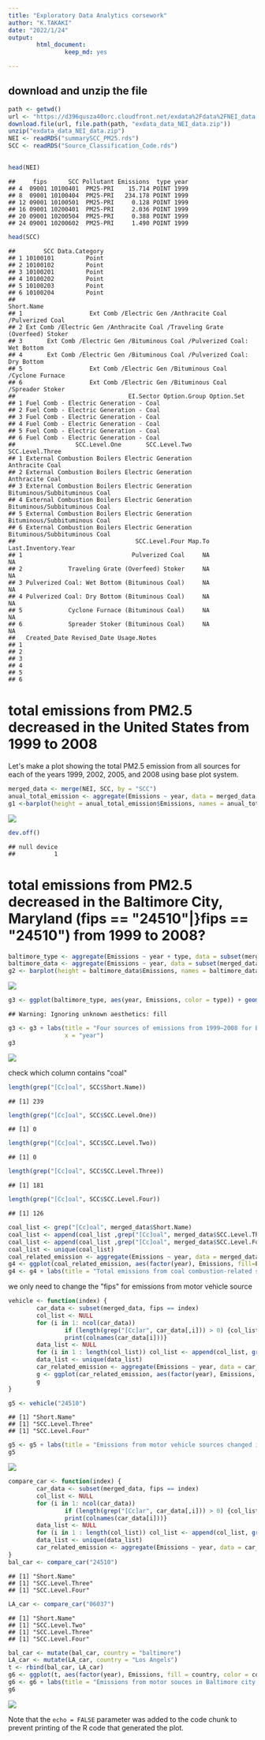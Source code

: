 ```yaml
---
title: "Exploratory Data Analytics corsework"
author: "K.TAKAKI"
date: "2022/1/24"
output: 
        html_document: 
                keep_md: yes

---
```




## download and unzip the file


```r
path <- getwd()
url <- "https://d396qusza40orc.cloudfront.net/exdata%2Fdata%2FNEI_data.zip"
download.file(url, file.path(path, "exdata_data_NEI_data.zip"))
unzip("exdata_data_NEI_data.zip")
NEI <- readRDS("summarySCC_PM25.rds")
SCC <- readRDS("Source_Classification_Code.rds")
```

## 



```r
head(NEI)
```

```
##     fips      SCC Pollutant Emissions  type year
## 4  09001 10100401  PM25-PRI    15.714 POINT 1999
## 8  09001 10100404  PM25-PRI   234.178 POINT 1999
## 12 09001 10100501  PM25-PRI     0.128 POINT 1999
## 16 09001 10200401  PM25-PRI     2.036 POINT 1999
## 20 09001 10200504  PM25-PRI     0.388 POINT 1999
## 24 09001 10200602  PM25-PRI     1.490 POINT 1999
```

```r
head(SCC)
```

```
##        SCC Data.Category
## 1 10100101         Point
## 2 10100102         Point
## 3 10100201         Point
## 4 10100202         Point
## 5 10100203         Point
## 6 10100204         Point
##                                                                   Short.Name
## 1                   Ext Comb /Electric Gen /Anthracite Coal /Pulverized Coal
## 2 Ext Comb /Electric Gen /Anthracite Coal /Traveling Grate (Overfeed) Stoker
## 3       Ext Comb /Electric Gen /Bituminous Coal /Pulverized Coal: Wet Bottom
## 4       Ext Comb /Electric Gen /Bituminous Coal /Pulverized Coal: Dry Bottom
## 5                   Ext Comb /Electric Gen /Bituminous Coal /Cyclone Furnace
## 6                   Ext Comb /Electric Gen /Bituminous Coal /Spreader Stoker
##                                EI.Sector Option.Group Option.Set
## 1 Fuel Comb - Electric Generation - Coal                        
## 2 Fuel Comb - Electric Generation - Coal                        
## 3 Fuel Comb - Electric Generation - Coal                        
## 4 Fuel Comb - Electric Generation - Coal                        
## 5 Fuel Comb - Electric Generation - Coal                        
## 6 Fuel Comb - Electric Generation - Coal                        
##                 SCC.Level.One       SCC.Level.Two               SCC.Level.Three
## 1 External Combustion Boilers Electric Generation               Anthracite Coal
## 2 External Combustion Boilers Electric Generation               Anthracite Coal
## 3 External Combustion Boilers Electric Generation Bituminous/Subbituminous Coal
## 4 External Combustion Boilers Electric Generation Bituminous/Subbituminous Coal
## 5 External Combustion Boilers Electric Generation Bituminous/Subbituminous Coal
## 6 External Combustion Boilers Electric Generation Bituminous/Subbituminous Coal
##                                  SCC.Level.Four Map.To Last.Inventory.Year
## 1                               Pulverized Coal     NA                  NA
## 2             Traveling Grate (Overfeed) Stoker     NA                  NA
## 3 Pulverized Coal: Wet Bottom (Bituminous Coal)     NA                  NA
## 4 Pulverized Coal: Dry Bottom (Bituminous Coal)     NA                  NA
## 5             Cyclone Furnace (Bituminous Coal)     NA                  NA
## 6             Spreader Stoker (Bituminous Coal)     NA                  NA
##   Created_Date Revised_Date Usage.Notes
## 1                                      
## 2                                      
## 3                                      
## 4                                      
## 5                                      
## 6
```

# total emissions from PM2.5 decreased in the United States from 1999 to 2008
Let's make a plot showing the total PM2.5 emission from all sources for each of the years 1999, 2002, 2005, and 2008 using base plot system.

```r
merged_data <- merge(NEI, SCC, by = "SCC")
anual_total_emission <- aggregate(Emissions ~ year, data = merged_data, sum, na.rm=TRUE)
g1 <-barplot(height = anual_total_emission$Emissions, names = anual_total_emission$year, main = "Total emissions from PM2.5 in the United States from 1999 to 2008", ylab = "Total Emissions")
```

![](EDS_coursework_files/figure-html/unnamed-chunk-3-1.png)<!-- -->

```r
dev.off()
```

```
## null device 
##           1
```

# total emissions from PM2.5 decreased in the Baltimore City, Maryland (fips == "24510"|}fips == "24510") from 1999 to 2008?


```r
baltimore_type <- aggregate(Emissions ~ year + type, data = subset(merged_data, fips == "24510"), sum, na.rm=TRUE)
baltimore_data <- aggregate(Emissions ~ year, data = subset(merged_data, fips == "24510"), sum, na.rm=TRUE)
g2 <- barplot(height = baltimore_data$Emissions, names = baltimore_data$year, main = " Total emissions from PM2.5 in the Baltimore City, Maryland from 1999 to 2008", ylab = "Total Emissions")
```

![](EDS_coursework_files/figure-html/unnamed-chunk-4-1.png)<!-- -->


```r
g3 <- ggplot(baltimore_type, aes(year, Emissions, color = type)) + geom_line(aes(fill=type), show.legend = TRUE)
```

```
## Warning: Ignoring unknown aesthetics: fill
```

```r
g3 <- g3 + labs(title = "Four sources of emissions from 1999–2008 for Baltimore City",
                x = "year")
g3
```

![](EDS_coursework_files/figure-html/unnamed-chunk-5-1.png)<!-- -->

check which column contains "coal"

```r
length(grep("[Cc]oal", SCC$Short.Name))
```

```
## [1] 239
```

```r
length(grep("[Cc]oal", SCC$SCC.Level.One))
```

```
## [1] 0
```

```r
length(grep("[Cc]oal", SCC$SCC.Level.Two))
```

```
## [1] 0
```

```r
length(grep("[Cc]oal", SCC$SCC.Level.Three))
```

```
## [1] 181
```

```r
length(grep("[Cc]oal", SCC$SCC.Level.Four))
```

```
## [1] 126
```



```r
coal_list <- grep("[Cc]oal", merged_data$Short.Name)
coal_list <- append(coal_list ,grep("[Cc]oal", merged_data$SCC.Level.Three))
coal_list <- append(coal_list ,grep("[Cc]oal", merged_data$SCC.Level.Four))
coal_list <- unique(coal_list)
coal_related_emission <- aggregate(Emissions ~ year, data = merged_data[coal_list,4:6], sum, na.rm=TRUE)
g4 <- ggplot(coal_related_emission, aes(factor(year), Emissions, fill=Emissions)) + geom_bar(stat = "identity")
g4 <- g4 + labs(title = "Total emissions from coal combustion-related sources",x = "year")
```


we only need to change the "fips" for emissions from motor vehicle source

```r
vehicle <- function(index) {
        car_data <- subset(merged_data, fips == index)
        col_list <- NULL
        for (i in 1: ncol(car_data))
                if (length(grep("[Cc]ar", car_data[,i])) > 0) {col_list <- append(col_list, i);
                print(colnames(car_data[i]))}
        data_list <- NULL
        for (i in 1 : length(col_list)) col_list <- append(col_list, grep("[Cc]ar", car_data[,col_list[i]]))
        data_list <- unique(data_list)
        car_related_emission <- aggregate(Emissions ~ year, data = car_data[col_list, 4:6], sum, na.rm=TRUE)
        g <- ggplot(car_related_emission, aes(factor(year), Emissions, fill=Emissions)) + geom_bar(stat = "identity")
        g
}
```


```r
g5 <- vehicle("24510")
```

```
## [1] "Short.Name"
## [1] "SCC.Level.Three"
## [1] "SCC.Level.Four"
```

```r
g5 <- g5 + labs(title = "Emissions from motor vehicle sources changed in Baltimore City",x = "year")
g5
```

![](EDS_coursework_files/figure-html/unnamed-chunk-9-1.png)<!-- -->


```r
compare_car <- function(index) {
        car_data <- subset(merged_data, fips == index)
        col_list <- NULL
        for (i in 1: ncol(car_data))
                if (length(grep("[Cc]ar", car_data[,i])) > 0) {col_list <- append(col_list, i);
                print(colnames(car_data[i]))}
        data_list <- NULL
        for (i in 1 : length(col_list)) col_list <- append(col_list, grep("[Cc]ar", car_data[,col_list[i]]))
        data_list <- unique(data_list)
        car_related_emission <- aggregate(Emissions ~ year, data = car_data[col_list, 4:6], sum, na.rm=TRUE)
}
bal_car <- compare_car("24510")
```

```
## [1] "Short.Name"
## [1] "SCC.Level.Three"
## [1] "SCC.Level.Four"
```

```r
LA_car <- compare_car("06037")
```

```
## [1] "Short.Name"
## [1] "SCC.Level.Two"
## [1] "SCC.Level.Three"
## [1] "SCC.Level.Four"
```

```r
bal_car <- mutate(bal_car, country = "baltimore")
LA_car <- mutate(LA_car, country = "Los Angels")
t <- rbind(bal_car, LA_car)
g6 <- ggplot(t, aes(factor(year), Emissions, fill = country, color = country)) + geom_bar(stat = "identity", show.legend = TRUE, position = "dodge")
g6 <- g6 + labs(title = "Emissions from motor souces in Baltimore city and LA", x = "year")
g6
```

![](EDS_coursework_files/figure-html/unnamed-chunk-10-1.png)<!-- -->


Note that the `echo = FALSE` parameter was added to the code chunk to prevent printing of the R code that generated the plot.
